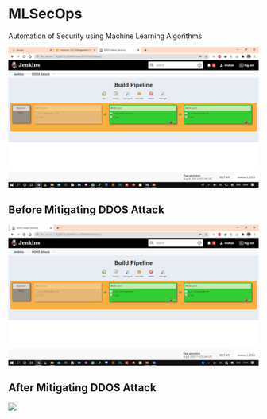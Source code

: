 # MLSecOps
Automation of Security using Machine Learning Algorithms


<img src = "/screenshots/Final.png">


<h2>Before Mitigating DDOS Attack</h2>

<img src = "/screenshots/Before Monitoring.png">

<h2>After Mitigating DDOS Attack</h2>

<img src = "/screenshots/After Monitoring.png">
